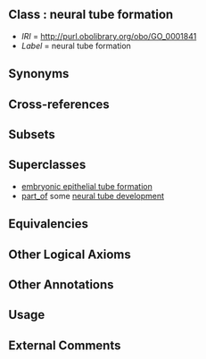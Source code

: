 
## Class : neural tube formation

 * *IRI* = http://purl.obolibrary.org/obo/GO_0001841
 * *Label* = neural tube formation

## Synonyms


## Cross-references


## Subsets


## Superclasses

 * [embryonic epithelial tube formation](../../GO/38/GO_0001838.md)
 * [part_of](../../BFO/50/BFO_0000050.md) some [neural tube development](../../GO/15/GO_0021915.md)

## Equivalencies


## Other Logical Axioms


## Other Annotations


## Usage


## External Comments

